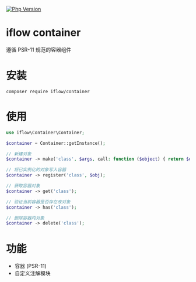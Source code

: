 [![Php Version](https://img.shields.io/badge/php-%3E=8.1-brightgreen.svg)](https://secure.php.net/)

# iflow container

遵循 PSR-11 规范的容器组件

# 安装
```shell
composer require iflow/container
```

# 使用

```php
use iflow\Container\Container;

$container = Container::getInstance();

// 新建对象
$container -> make('class', $args, call: function ($object) { return $object });

// 将已实例化的对象写入容器
$container -> register('class', $obj);

// 获取容器对象
$container -> get('class');

// 验证当前容器是否存在改对象
$container -> has('class');

// 删除容器内对象
$container -> delete('class');
```

# 功能
- 容器 (PSR-11)
- 自定义注解模块

